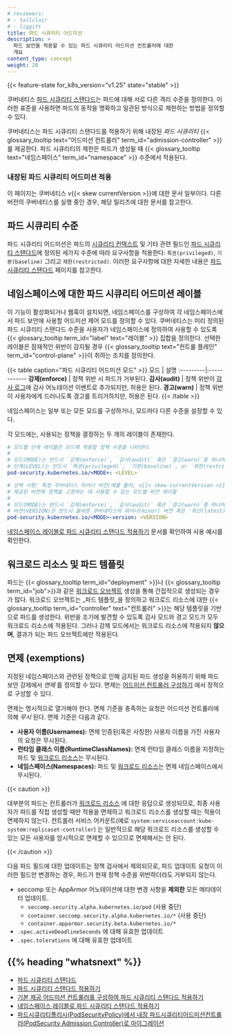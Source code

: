 ```yaml
---
# reviewers:
# - tallclair
# - liggitt
title: 파드 시큐리티 어드미션
description: >
  파드 보안을 적용할 수 있는 파드 시큐리티 어드미션 컨트롤러에 대한
  개요
content_type: concept
weight: 20
---
```


<!-- overview -->

{{< feature-state for_k8s_version="v1.25" state="stable" >}}

쿠버네티스 [파드 시큐리티 스탠다드](/ko/docs/concepts/security/pod-security-standards/)는 
파드에 대해 서로 다른 격리 수준을 정의한다. 이러한 표준을 사용하면 파드의 동작을
명확하고 일관된 방식으로 제한하는 방법을 정의할 수 있다.

쿠버네티스는 파드 시큐리티 스탠다드를 적용하기 위해 내장된 _파드 시큐리티_
{{< glossary_tooltip text="어드미션 컨트롤러" term_id="admission-controller" >}}를 제공한다. 파드 시큐리티의 제한은
파드가 생성될 때 {{< glossary_tooltip text="네임스페이스" term_id="namespace" >}} 수준에서
적용된다.

### 내장된 파드 시큐리티 어드미션 적용

이 페이지는 쿠버네티스 v{{< skew currentVersion >}}에 대한 문서 일부이다.
다른 버전의 쿠버네티스를 실행 중인 경우, 해당 릴리즈에 대한 문서를 참고한다.

<!-- body -->

## 파드 시큐리티 수준

파드 시큐리티 어드미션은 파드의 
[시큐리티 컨텍스트](/docs/tasks/configure-pod-container/security-context/) 및 기타 관련 필드인
[파드 시큐리티 스탠다드](/ko/docs/concepts/security/pod-security-standards)에 정의된 세가지 수준에 따라 요구사항을 적용한다:
`특권(privileged)`, `기본(baseline)` 그리고 `제한(restricted)`.
이러한 요구사항에 대한 자세한 내용은
[파드 시큐리티 스탠다드](/ko/docs/concepts/security/pod-security-standards) 페이지를 참고한다.

## 네임스페이스에 대한 파드 시큐리티 어드미션 레이블

이 기능이 활성화되거나 웹훅이 설치되면, 네임스페이스를 구성하여
각 네임스페이스에서 파드 보안에 사용할 어드미션 제어 모드를 정의할 수 있다.
쿠버네티스는 미리 정의된 파드 시큐리티 스탠다드 수준을 사용자가 네임스페이스에 정의하여
사용할 수 있도록 {{< glossary_tooltip term_id="label" text="레이블" >}} 집합을 정의한다.
선택한 레이블은 잠재적인 위반이 감지될 경우 {{< glossary_tooltip text="컨트롤 플레인" term_id="control-plane" >}}이
취하는 조치를 정의한다.

{{< table caption="파드 시큐리티 어드미션 모드" >}}
모드 | 설명
:---------|:------------
**강제(enforce)** | 정책 위반 시 파드가 거부된다.
**감사(audit)** | 정책 위반이 [감사 로그](/ko/docs/tasks/debug/debug-cluster/audit/)에 감사 어노테이션 이벤트로 추가되지만, 허용은 된다.
**경고(warn)** | 정책 위반이 사용자에게 드러나도록 경고를 트리거하지만, 허용은 된다.
{{< /table >}}

네임스페이스는 일부 또는 모든 모드를 구성하거나, 모드마다 다른 수준을 설정할 수 있다.

각 모드에는, 사용되는 정책을 결정하는 두 개의 레이블이 존재한다.

```yaml
# 모드별 단계 레이블은 모드에 적용할 정책 수준을 나타낸다.
#
# 모드(MODE)는 반드시 `강제(enforce)`, `감사(audit)` 혹은 `경고(warn)`중 하나여야 한다.
# 단계(LEVEL)는 반드시 `특권(privileged)`, `기본(baseline)`, or `제한(restricted)` 중 하나여야 한다.
pod-security.kubernetes.io/<MODE>: <LEVEL>

# 선택 사항: 특정 쿠버네티스 마이너 버전(예를 들어, v{{< skew currentVersion >}})과 함께
# 제공된 버전에 정책을 고정하는 데 사용할 수 있는 모드별 버전 레이블
#
# 모드(MODE)는 반드시 `강제(enforce)`, `감사(audit)` 혹은 `경고(warn)`중 하나여야 한다.
# 버전(VERSION)은 반드시 올바른 쿠버네티스의 마이너(minor) 버전 혹은 '최신(latest)'하나여야 한다.
pod-security.kubernetes.io/<MODE>-version: <VERSION>
```

[네임스페이스 레이블로 파드 시큐리티 스탠다드 적용하기](/docs/tasks/configure-pod-container/enforce-standards-namespace-labels) 문서를 확인하여 사용 예시를 확인한다.

## 워크로드 리소스 및 파드 템플릿

파드는 {{< glossary_tooltip term_id="deployment" >}}나 {{< glossary_tooltip term_id="job">}}과 같은
[워크로드 오브젝트](/ko/docs/concepts/workloads/controllers/) 생성을 통해
간접적으로 생성되는 경우가 많다. 워크로드 오브젝트는 _파드 템플릿_을 정의하고
워크로드 리소스에 대한 {{< glossary_tooltip term_id="controller" text="컨트롤러" >}}는
해당 템플릿을 기반으로 파드를 생성한다. 위반을 조기에 발견할 수 있도록 감사 모드와 경고 모드가
모두 워크로드 리소스에 적용된다. 그러나 강제 모드에서는 워크로드 리소스에
적용되지 **않으며**, 결과가 되는 파드 오브젝트에만 적용된다.

## 면제 (exemptions)

지정된 네임스페이스와 관련된 정책으로 인해 금지된
파드 생성을 허용하기 위해 파드 보안 강제에서 _면제_ 를 정의할 수 있다.
면제는 [어드미션 컨트롤러 구성하기](/docs/tasks/configure-pod-container/enforce-standards-admission-controller/#configure-the-admission-controller)
에서 정적으로 구성할 수 있다.

면제는 명시적으로 열거해야 한다. 면제 기준을 충족하는 요청은
어드미션 컨트롤러에 의해 _무시_ 된다. 면제 기준은 다음과 같다.

- **사용자 이름(Usernames):** 면제 인증된(혹은 사칭한) 사용자 이름을 가진 사용자의 요청은
  무시된다.
- **런타임 클래스 이름(RuntimeClassNames):** 면제 런타임 클래스 이름을 지정하는 파드 및 [워크로드 리소스](#워크로드-리소스-및-파드-템플릿)는
  무시된다.
- **네임스페이스(Namespaces):** 파드 및 [워크로드 리소스](#워크로드-리소스-및-파드-템플릿)는 면제 네임스페이스에서 무시된다.

{{< caution >}}

대부분의 파드는 컨트롤러가 [워크로드 리소스](#워크로드-리소스-및-파드-템플릿)
에 대한 응답으로 생성되므로, 최종 사용자가 파드를 직접 생성할 때만
적용을 면제하고 워크로드 리소스를 생성할 때는 적용이 면제하지 않는다.
컨트롤러 서비스 어카운트(예로 `system:serviceaccount:kube-system:replicaset-controller`)
는 일반적으로 해당 워크로드 리소스를 생성할 수 있는 모든 사용자를 암시적으로 
면제할 수 있으므로 면제해서는 안 된다.

{{< /caution >}}

다음 파드 필드에 대한 업데이트는 정책 검사에서 제외되므로, 파드 업데이트 요청이
이러한 필드만 변경하는 경우, 파드가 현재 정책 수준을 위반하더라도 
거부되지 않는다.

- seccomp 또는 AppArmor 어노테이션에 대한 변경 사항을 **제외한** 모든 메타데이터 업데이트.
  - `seccomp.security.alpha.kubernetes.io/pod` (사용 중단)
  - `container.seccomp.security.alpha.kubernetes.io/*` (사용 중단)
  - `container.apparmor.security.beta.kubernetes.io/*`
- `.spec.activeDeadlineSeconds` 에 대해 유효한 업데이트
- `.spec.tolerations` 에 대해 유효한 업데이트

## {{% heading "whatsnext" %}}

- [파드 시큐리티 스탠다드](/ko/docs/concepts/security/pod-security-standards)
- [파드 시큐리티 스탠다드 적용하기](/ko/docs/setup/best-practices/enforcing-pod-security-standards)
- [기본 제공 어드미션 컨트롤러를 구성하여 파드 시큐리티 스탠다드 적용하기](/docs/tasks/configure-pod-container/enforce-standards-admission-controller)
- [네임스페이스 레이블로 파드 시큐리티 스탠다드 적용하기](/docs/tasks/configure-pod-container/enforce-standards-namespace-labels)
- [파드시큐리티폴리시(PodSecurityPolicy)에서 내장 파드시큐리티어드미션컨트롤러(PodSecurity Admission Controller)로 마이그레이션](/docs/tasks/configure-pod-container/migrate-from-psp)

